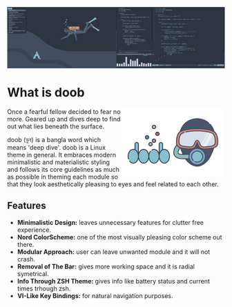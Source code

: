 <img src="img/doob-mockup.png" align="center" />

# What is doob

<img src="img/doob-logo.png" align="right" />

Once a fearful fellow decided to fear no more. Geared up and dives
deep to find out what lies beneath the surface.

doob (ডুব) is a bangla word which means 'deep dive'.
doob is a Linux theme in general. It embraces modern minimalistic
and materialistic styling and follows its core guidelines
as much as possible in theming each module so that they look
aesthetically pleasing to eyes and feel related to each other.

## Features

- **Minimalistic Design:** leaves unnecessary features for
    clutter free experience.
- **Nord ColorScheme:** one of the most visually pleasing 
    color scheme out there.
- **Modular Approach:** user can leave unwanted module and it
    will not crash.
- **Removal of The Bar:** gives more working space and it is
    radial symetrical.
- **Info Through ZSH Theme:** gives info like battery
    status and current times trhough zsh.
- **VI-Like Key Bindings:** for natural navigation purposes.
